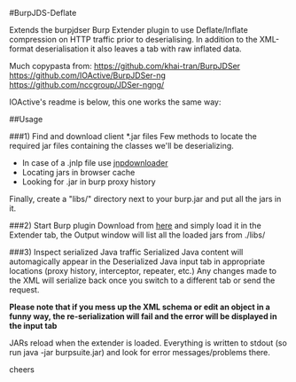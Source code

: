 #BurpJDS-Deflate

Extends the burpjdser Burp Extender plugin to use Deflate/Inflate compression on HTTP traffic prior to deserialising. In addition to the XML-format deserialisation it also leaves a tab with raw inflated data.

Much copypasta from:
https://github.com/khai-tran/BurpJDSer
https://github.com/IOActive/BurpJDSer-ng
https://github.com/nccgroup/JDSer-ngng/

IOActive's readme is below, this one works the same way:

##Usage

###1) Find and download client *.jar files
Few methods to locate the required jar files containing the classes we'll be deserializing.
* In case of a .jnlp file use [jnpdownloader](https://code.google.com/p/jnlpdownloader/)
* Locating jars in browser cache
* Looking for .jar in burp proxy history

Finally, create a "libs/" directory next to your burp.jar and put all the jars in it.

###2) Start Burp plugin
Download from [here](https://github.com/ledwardchow/raw/master/dist/BurpJDS-Deflate.jar) and simply load it in the Extender tab, the Output window will list all the loaded jars from ./libs/ 


###3) Inspect serialized Java traffic
Serialized Java content will automagically appear in the Deserialized Java input tab in appropriate locations (proxy history, interceptor, repeater, etc.)
Any changes made to the XML will serialize back once you switch to a different tab or send the request.

**Please note that if you mess up the XML schema or edit an object in a funny way, the re-serialization will fail and the error will be displayed in the input tab**

JARs reload when the extender is loaded. Everything is written to stdout (so run java -jar burpsuite.jar) and look for error messages/problems there.

cheers